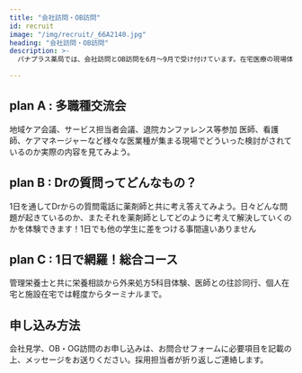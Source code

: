 ```yaml
---
title: "会社訪問・OB訪問"
id: recruit
image: "/img/recruit/_66A2140.jpg"
heading: "会社訪問・OB訪問"
description: >-
  パナプラス薬局では、会社訪問とOB訪問を6月〜9月で受け付けています。在宅医療の現場体験や、患者体験を重視した服薬支援に触れることができます。お会い出来ることをスタッフ一同で楽しみにしています。

---
```


## plan A : 多職種交流会

地域ケア会議、サービス担当者会議、退院カンファレンス等参加
医師、看護師、ケアマネージャーなど様々な医業種が集まる現場でどういった検討がされているのか実際の内容を見てみよう。

## plan B : Drの質問ってどんなもの？

1日を通してDrからの質問電話に薬剤師と共に考え答えてみよう。日々どんな問題が起きているのか、またそれを薬剤師としてどのように考えて解決していくのかを体験できます！1日でも他の学生に差をつける事間違いありません

## plan C : 1日で網羅！総合コース

管理栄養士と共に栄養相談から外来処方5科目体験、医師との往診同行、個人在宅と施設在宅では軽度からターミナルまで。

## 申し込み方法

会社見学、OB・OG訪問のお申し込みは、お問合せフォームに必要項目を記載の上、メッセージをお送りください。採用担当者が折り返しご連絡します。
